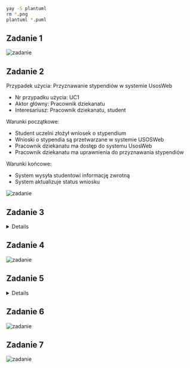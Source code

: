 ```bash
yay -S plantuml
rm *.png
plantuml *.puml 
```

## Zadanie 1

![zadanie](./zadanie1.png)

## Zadanie 2

Przypadek użycia: Przyznawanie stypendiów w systemie UsosWeb
- Nr przypadku użycia: UC1
- Aktor główny: Pracownik dziekanatu
- Interesariusz: Pracownik dziekanatu, student

Warunki początkowe:
- Student uczelni złożył wniosek o stypendium
- Wnioski o stypendia są przetwarzane w systemie USOSWeb
- Pracownik dziekanatu ma dostęp do systemu UsosWeb
- Pracownik dziekanatu ma uprawnienia do przyznawania stypendiów

Warunki końcowe:
- System wysyła studentowi informację zwrotną
- System aktualizuje status wniosku

![zadanie](./zadanie2.png)

## Zadanie 3

<details>

### 1. **Kurs**
   - **Definicja**: Kurs to jednostka dydaktyczna w systemie, która obejmuje określoną liczbę godzin zajęć oraz tematykę. Jest to przedmiot, który student musi zrealizować w trakcie studiów.
   - **Przykład**: Kurs „Matematyka 1” to cykl wykładów i ćwiczeń, które student musi zaliczyć, aby zdobyć punkty ECTS.

### 2. **Grupa kursów**
   - **Definicja**: Zbiór kursów, które są powiązane tematycznie lub funkcjonalnie. Grupa kursów może zawierać kilka przedmiotów do wyboru, z których student musi zrealizować jeden lub więcej, aby spełnić wymagania programu studiów.
   - **Przykład**: Grupa kursów „Przedmioty fakultatywne” może obejmować kursy z różnych dziedzin, takich jak „Psychologia”, „Filozofia”, i „Socjologia”, z których student wybiera jeden.

### 3. **Grupa zajęciowa**
   - **Definicja**: To podgrupa studentów zapisanych na dany kurs, którzy uczęszczają na zajęcia w określonych terminach i godzinach. Każda grupa zajęciowa może mieć własny plan zajęć i prowadzącego.
   - **Przykład**: W kursie „Fizyka” student może wybrać grupę zajęciową, która odbywa zajęcia w poniedziałki o 8:00 lub inną grupę, która spotyka się w środy o 10:00.

### 4. **ECTS**
   - **Definicja**: Punkty ECTS (European Credit Transfer and Accumulation System) to jednostka miary, która określa ilość pracy potrzebnej do zaliczenia danego kursu. ECTS ułatwia porównanie osiągnięć studentów między różnymi uczelniami.
   - **Przykład**: Kurs „Algorytmy i struktury danych” może mieć wartość 5 ECTS, co oznacza określoną liczbę godzin nauki i zaliczenia.

### 5. **Rejestracja na kursy**
   - **Definicja**: Proces, w którym studenci wybierają kursy i grupy zajęciowe, na które chcą uczęszczać w danym semestrze. Rejestracja odbywa się online w systemie UsosWeb i jest ograniczona czasowo.
   - **Przykład**: Rejestracja na semestr zimowy otwiera się 1 września i zamyka 15 września, a student musi wybrać kursy zgodne z planem studiów.

### 6. **Plan zajęć**
   - **Definicja**: Zbiór informacji o terminach i miejscach, w których odbywają się zajęcia danego kursu. Plan zawiera daty wykładów, ćwiczeń, laboratoriów i innych form zajęć.
   - **Przykład**: Plan zajęć dla kursu „Programowanie w Pythonie” może obejmować wykład w czwartki od 12:00 do 14:00 oraz ćwiczenia w piątki od 10:00 do 12:00.

### 7. **Podanie**
   - **Definicja**: Dokument, który student składa do władz uczelni w celu załatwienia formalności związanych z różnymi aspektami studiów, np. przedłużenie sesji egzaminacyjnej, zaliczenie warunkowe.
   - **Przykład**: Student może złożyć podanie o przedłużenie terminu oddania pracy dyplomowej.

### 8. **Stypendium**
   - **Definicja**: Pomoc finansowa przyznawana studentom spełniającym określone kryteria, np. stypendium naukowe, socjalne lub specjalne. Wnioski o stypendia są składane i przetwarzane w systemie UsosWeb.
   - **Przykład**: Student z wysoką średnią może ubiegać się o stypendium rektora.

### 9. **Ocena**
   - **Definicja**: Wynik, jaki student otrzymuje za realizację danego kursu. Oceny są wpisywane do systemu UsosWeb i są podstawą do obliczenia średniej ocen na studiach.
   - **Przykład**: Za egzamin z kursu „Chemia” student może otrzymać ocenę 5,0.

### 10. **Konsultacje**
   - **Definicja**: Terminy, w których studenci mogą spotkać się z prowadzącymi kursy, aby omówić pytania lub problemy związane z materiałem dydaktycznym. Konsultacje są zwykle planowane raz w tygodniu.
   - **Przykład**: Prowadzący kurs „Analiza matematyczna” oferuje konsultacje w każdy wtorek od 14:00 do 16:00.

### 11. **Indeks**
   - **Definicja**: Rejestr osiągnięć studenta, który zawiera informacje o zaliczonych kursach i otrzymanych ocenach. W systemie UsosWeb indeks jest w formie elektronicznej.
   - **Przykład**: W indeksie studenta można znaleźć zaliczone kursy z poprzednich semestrów wraz z ocenami.

### 12. **Dziekanat**
   - **Definicja**: Jednostka administracyjna uczelni odpowiedzialna za obsługę studentów, np. za rejestrację na studia, składanie podań i wydawanie dokumentów. Wiele spraw w dziekanacie można załatwić online przez UsosWeb.
   - **Przykład**: Student może zgłosić się do dziekanatu po odebranie dyplomu ukończenia studiów.

</details>

## Zadanie 4

![zadanie](./zadanie4.png)

## Zadanie 5

<details>

Oto przykładowe wymagania funkcjonalne dla modułu sprzedaży dla sklepu na stacji benzynowej:

### 1. Obsługa produktów:
   - Dodawanie, edytowanie i usuwanie produktów dostępnych w sklepie (np. napoje, przekąski, produkty higieniczne).
   - Zarządzanie kategoriami produktów (np. napoje, żywność, akcesoria samochodowe).
   - Obsługa zmiennej ilości produktów na stanie (np. aktualizacja stanów magazynowych).

### 2. Proces sprzedaży:
   - Rejestracja transakcji sprzedaży z poziomu terminala kasowego.
   - Możliwość skanowania kodów kreskowych produktów.
   - Obsługa różnych metod płatności (gotówka, karta, płatności mobilne).
   - Generowanie paragonów fiskalnych lub faktur VAT dla klientów.
   - Obsługa rabatów, kuponów i promocji na wybrane produkty lub kategorie.

### 3. Zarządzanie płatnościami:
   - Weryfikacja i przetwarzanie płatności gotówkowych oraz kartowych (integracja z terminalem płatniczym).
   - Możliwość zwrotu środków (obsługa zwrotów produktów i anulowania transakcji).

### 4. Raportowanie i statystyki:
   - Generowanie dziennych, tygodniowych i miesięcznych raportów sprzedaży.
   - Możliwość śledzenia najczęściej sprzedawanych produktów.
   - Raporty dotyczące sprzedaży w podziale na kategorie produktów.
   - Analiza rentowności i marży produktów.

### 5. Integracja z systemem magazynowym:
   - Automatyczne aktualizowanie stanów magazynowych po każdej sprzedaży.
   - Powiadomienia o niskich stanach magazynowych produktów.
   - Możliwość ręcznego uzupełniania stanów magazynowych.

### 6. Obsługa pracowników:
   - Logowanie pracowników do systemu sprzedaży (różne poziomy dostępu w zależności od roli).
   - Historia transakcji wykonywanych przez poszczególnych pracowników.
   - Obsługa zmian kasowych (raportowanie i rozliczanie kas).

### 7. Integracja z systemem lojalnościowym:
   - Rejestrowanie punktów lojalnościowych przy zakupie.
   - Obsługa kart lojalnościowych klientów.
   - Możliwość wymiany punktów na produkty lub rabaty.

### 8. Współpraca z dystrybutorem paliw:
   - Rejestrowanie sprzedaży paliwa na stacji.
   - Powiązanie sprzedaży produktów z tankowaniem (np. rabaty przy zakupie paliwa).

### 9. Obsługa rezerwacji i zamówień:
   - Możliwość rezerwacji produktów przez klientów (odbiór na stacji).
   - Integracja z zamówieniami online (odbiór w sklepie stacjonarnym).

### 10. Zgodność z przepisami:
   - Obsługa przepisów dotyczących sprzedaży alkoholu i wyrobów tytoniowych (np. weryfikacja wieku klienta).
   - Spełnianie wymogów fiskalnych i prawnych związanych z prowadzeniem sklepu.

Czy to odpowiada Twoim potrzebom?

</details>

## Zadanie 6

![zadanie](./zadanie6.png)

## Zadanie 7

![zadanie](./zadanie7.png)